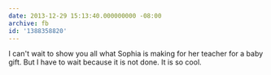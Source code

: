 ```yaml
---
date: 2013-12-29 15:13:40.000000000 -08:00
archive: fb
id: '1388358820'
---
```


I can't wait to show you all what Sophia is making for her teacher for a baby gift. But I have to wait because it is not done. It is so cool.
